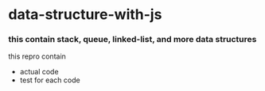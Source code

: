 # data-structure-with-js
### this contain stack, queue, linked-list, and more data structures
this repro contain 
* actual code 
* test for each code
